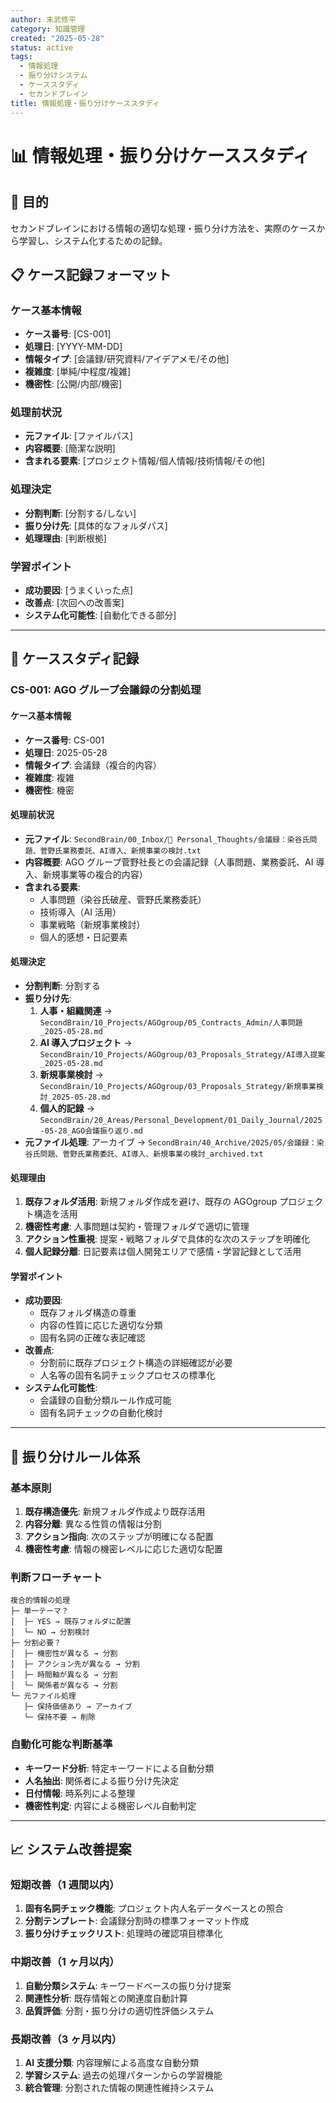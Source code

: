 ```yaml
---
author: 末武修平
category: 知識管理
created: "2025-05-28"
status: active
tags:
  - 情報処理
  - 振り分けシステム
  - ケーススタディ
  - セカンドブレイン
title: 情報処理・振り分けケーススタディ
---
```


# 📊 情報処理・振り分けケーススタディ

## 🎯 目的

セカンドブレインにおける情報の適切な処理・振り分け方法を、実際のケースから学習し、システム化するための記録。

## 📋 ケース記録フォーマット

### ケース基本情報

- **ケース番号**: [CS-001]
- **処理日**: [YYYY-MM-DD]
- **情報タイプ**: [会議録/研究資料/アイデアメモ/その他]
- **複雑度**: [単純/中程度/複雑]
- **機密性**: [公開/内部/機密]

### 処理前状況

- **元ファイル**: [ファイルパス]
- **内容概要**: [簡潔な説明]
- **含まれる要素**: [プロジェクト情報/個人情報/技術情報/その他]

### 処理決定

- **分割判断**: [分割する/しない]
- **振り分け先**: [具体的なフォルダパス]
- **処理理由**: [判断根拠]

### 学習ポイント

- **成功要因**: [うまくいった点]
- **改善点**: [次回への改善案]
- **システム化可能性**: [自動化できる部分]

---

## 📝 ケーススタディ記録

### CS-001: AGO グループ会議録の分割処理

#### ケース基本情報

- **ケース番号**: CS-001
- **処理日**: 2025-05-28
- **情報タイプ**: 会議録（複合的内容）
- **複雑度**: 複雑
- **機密性**: 機密

#### 処理前状況

- **元ファイル**: `SecondBrain/00_Inbox/💭 Personal_Thoughts/会議録：染谷氏問題、菅野氏業務委託、AI導入、新規事業の検討.txt`
- **内容概要**: AGO グループ菅野社長との会議記録（人事問題、業務委託、AI 導入、新規事業等の複合的内容）
- **含まれる要素**:
  - 人事問題（染谷氏破産、菅野氏業務委託）
  - 技術導入（AI 活用）
  - 事業戦略（新規事業検討）
  - 個人的感想・日記要素

#### 処理決定

- **分割判断**: 分割する
- **振り分け先**:
  1. **人事・組織関連** → `SecondBrain/10_Projects/AGOgroup/05_Contracts_Admin/人事問題_2025-05-28.md`
  2. **AI 導入プロジェクト** → `SecondBrain/10_Projects/AGOgroup/03_Proposals_Strategy/AI導入提案_2025-05-28.md`
  3. **新規事業検討** → `SecondBrain/10_Projects/AGOgroup/03_Proposals_Strategy/新規事業検討_2025-05-28.md`
  4. **個人的記録** → `SecondBrain/20_Areas/Personal_Development/01_Daily_Journal/2025-05-28_AGO会議振り返り.md`
- **元ファイル処理**: アーカイブ → `SecondBrain/40_Archive/2025/05/会議録：染谷氏問題、菅野氏業務委託、AI導入、新規事業の検討_archived.txt`

#### 処理理由

1. **既存フォルダ活用**: 新規フォルダ作成を避け、既存の AGOgroup プロジェクト構造を活用
2. **機密性考慮**: 人事問題は契約・管理フォルダで適切に管理
3. **アクション性重視**: 提案・戦略フォルダで具体的な次のステップを明確化
4. **個人記録分離**: 日記要素は個人開発エリアで感情・学習記録として活用

#### 学習ポイント

- **成功要因**:
  - 既存フォルダ構造の尊重
  - 内容の性質に応じた適切な分類
  - 固有名詞の正確な表記確認
- **改善点**:
  - 分割前に既存プロジェクト構造の詳細確認が必要
  - 人名等の固有名詞チェックプロセスの標準化
- **システム化可能性**:
  - 会議録の自動分類ルール作成可能
  - 固有名詞チェックの自動化検討

---

## 🔄 振り分けルール体系

### 基本原則

1. **既存構造優先**: 新規フォルダ作成より既存活用
2. **内容分離**: 異なる性質の情報は分割
3. **アクション指向**: 次のステップが明確になる配置
4. **機密性考慮**: 情報の機密レベルに応じた適切な配置

### 判断フローチャート

```
複合的情報の処理
├─ 単一テーマ？
│  ├─ YES → 既存フォルダに配置
│  └─ NO → 分割検討
├─ 分割必要？
│  ├─ 機密性が異なる → 分割
│  ├─ アクション先が異なる → 分割
│  ├─ 時間軸が異なる → 分割
│  └─ 関係者が異なる → 分割
└─ 元ファイル処理
   ├─ 保持価値あり → アーカイブ
   └─ 保持不要 → 削除
```

### 自動化可能な判断基準

- **キーワード分析**: 特定キーワードによる自動分類
- **人名抽出**: 関係者による振り分け先決定
- **日付情報**: 時系列による整理
- **機密性判定**: 内容による機密レベル自動判定

---

## 📈 システム改善提案

### 短期改善（1 週間以内）

1. **固有名詞チェック機能**: プロジェクト内人名データベースとの照合
2. **分割テンプレート**: 会議録分割時の標準フォーマット作成
3. **振り分けチェックリスト**: 処理時の確認項目標準化

### 中期改善（1 ヶ月以内）

1. **自動分類システム**: キーワードベースの振り分け提案
2. **関連性分析**: 既存情報との関連度自動計算
3. **品質評価**: 分割・振り分けの適切性評価システム

### 長期改善（3 ヶ月以内）

1. **AI 支援分類**: 内容理解による高度な自動分類
2. **学習システム**: 過去の処理パターンからの学習機能
3. **統合管理**: 分割された情報の関連性維持システム
